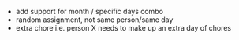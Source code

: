 - add support for month / specific days combo
- random assignment, not same person/same day
- extra chore i.e. person X needs to make up an extra day of chores
